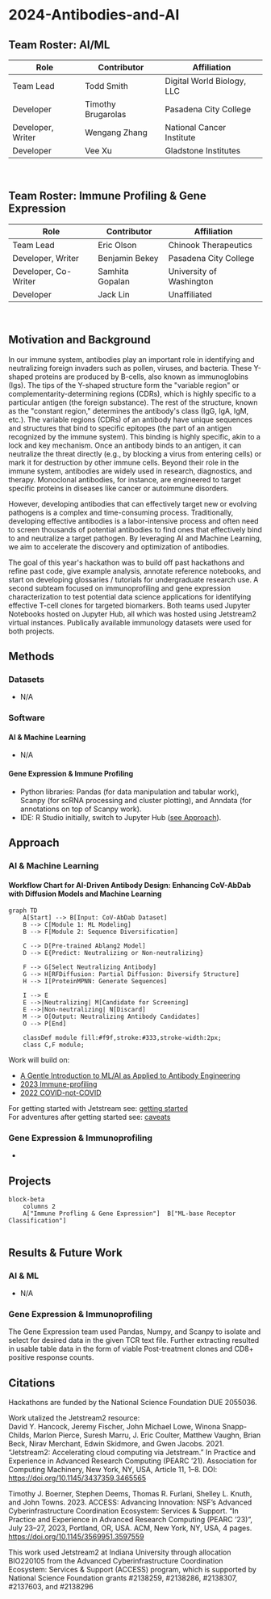 # 2024-Antibodies-and-AI

## Team Roster: AI/ML
|Role|Contributor|Affiliation|
|----------|----------|----------|
|Team Lead|Todd Smith|Digital World Biology, LLC|
|Developer|Timothy Brugarolas|Pasadena City College|
|Developer, Writer|Wengang Zhang|National Cancer Institute|
|Developer|Vee Xu|Gladstone Institutes|

<br>

## Team Roster: Immune Profiling & Gene Expression
|Role|Contributor|Affiliation|
|----------|----------|----------|
|Team Lead|Eric Olson|Chinook Therapeutics|
|Developer, Writer|Benjamin Bekey|Pasadena City College|
|Developer, Co-Writer|Samhita Gopalan|University of Washington|
|Developer|Jack Lin|Unaffiliated|

<br>

## Motivation and Background
In our immune system, antibodies play an important role in identifying and neutralizing foreign invaders such as pollen, viruses, and bacteria. These Y-shaped proteins are produced by B-cells, also known as immunoglobins (Igs). The tips of the Y-shaped structure form the "variable region" or complementarity-determining regions (CDRs), which is highly specific to a particular antigen (the foreign substance). The rest of the structure, known as the "constant region," determines the antibody's class (IgG, IgA, IgM, etc.). The variable regions (CDRs) of an antibody have unique sequences and structures that bind to specific epitopes (the part of an antigen recognized by the immune system). This binding is highly specific, akin to a lock and key mechanism. Once an antibody binds to an antigen, it can neutralize the threat directly (e.g., by blocking a virus from entering cells) or mark it for destruction by other immune cells. Beyond their role in the immune system, antibodies are widely used in research, diagnostics, and therapy. Monoclonal antibodies, for instance, are engineered to target specific proteins in diseases like cancer or autoimmune disorders. 

However, developing antibodies that can effectively target new or evolving pathogens is a complex and time-consuming process. Traditionally, developing effective antibodies is a labor-intensive process and often need to screen thousands of potential antibodies to find ones that effectively bind to and neutralize a target pathogen. By leveraging AI and Machine Learning, we aim to accelerate the discovery and optimization of antibodies. 

The goal of this year's hackathon was to build off past hackathons and refine past code, give example analysis, annotate reference notebooks, and start on developing glossaries / tutorials for undergraduate research use. A second subteam focused on immunoprofiling and gene expression characterization to test potential data science applications for identifying effective T-cell clones for targeted biomarkers. Both teams used Jupyter Notebooks hosted on Jupyter Hub, all which was hosted using Jetstream2 virtual instances. Publically available immunology datasets were used for both projects. 

## Methods
### Datasets
* N/A
### Software
#### AI & Machine Learning
* N/A
#### Gene Expression & Immune Profiling
* Python libraries: Pandas (for data manipulation and tabular work), Scanpy (for scRNA processing and cluster plotting), and Anndata (for annotations on top of Scanpy work).
* IDE: R Studio initially, switch to Jupyter Hub ([see Approach](#gene_approach)).

## Approach
### AI & Machine Learning
#### Workflow Chart for AI-Driven Antibody Design: Enhancing CoV-AbDab with Diffusion Models and Machine Learning

```mermaid
graph TD
    A[Start] --> B[Input: CoV-AbDab Dataset]
    B --> C[Module 1: ML Modeling]
    B --> F[Module 2: Sequence Diversification]
    
    C --> D[Pre-trained Ablang2 Model]
    D --> E{Predict: Neutralizing or Non-neutralizing}
    
    F --> G[Select Neutralizing Antibody]
    G --> H[RFDiffusion: Partial Diffusion: Diversify Structure]
    H --> I[ProteinMPNN: Generate Sequences]
    
    I --> E
    E -->|Neutralizing| M[Candidate for Screening]
    E -->|Non-neutralizing| N[Discard]
    M --> O[Output: Neutralizing Antibody Candidates]
    O --> P[End]

    classDef module fill:#f9f,stroke:#333,stroke-width:2px;
    class C,F module;
```

Work will build on:
- [A Gentle Introduction to ML/AI as Applied to Antibody Engineering](https://github.com/NCBI-Codeathons/mlxai-2024-team-smith)
- [2023 Immune-profiling](https://github.com/AntibodyEngineers/2023-immune-profiling)
- [2022 COVID-not-COVID](https://github.com/AntibodyEngineers/2022-covid-not-covid)

For getting started with Jetstream see: [getting started](/getting-started.md)  
For adventures after getting started see: [caveats](/caveats.md)  

<a name="gene_approach"></a>
### Gene Expression & Immunoprofiling
* 
## Projects
```mermaid
block-beta
    columns 2
    A["Immune Profling & Gene Expression"]  B["ML-base Receptor Classification"]
 
```
## Results & Future Work
### AI & ML
* N/A
### Gene Expression & Immunoprofiling
The Gene Expression team used Pandas, Numpy, and Scanpy to isolate and select for desired data in the given TCR text file. Further extracting resulted in usable table data in the form of viable Post-treatment clones and CD8+ positive response counts. 
  
## Citations
Hackathons are funded by the National Science Foundation DUE 2055036.

Work utalized the Jetstream2 resource:  
David Y. Hancock, Jeremy Fischer, John Michael Lowe, Winona Snapp-Childs, Marlon Pierce, Suresh Marru, J. Eric Coulter, Matthew Vaughn, Brian Beck, Nirav Merchant, Edwin Skidmore, and Gwen Jacobs. 2021. “Jetstream2: Accelerating cloud computing via Jetstream.” In Practice and Experience in Advanced Research Computing (PEARC ’21). Association for Computing Machinery, New York, NY, USA, Article 11, 1–8. DOI: https://doi.org/10.1145/3437359.3465565

Timothy J. Boerner, Stephen Deems, Thomas R. Furlani, Shelley L. Knuth, and John Towns. 2023. ACCESS: Advancing Innovation: NSF’s Advanced Cyberinfrastructure Coordination Ecosystem: Services & Support. “In Practice and Experience in Advanced Research Computing (PEARC ’23)”, July 23–27, 2023, Portland, OR, USA. ACM, New York, NY, USA, 4 pages. https://doi.org/10.1145/3569951.3597559

This work used Jetstream2 at Indiana University through allocation BIO220105 from the Advanced Cyberinfrastructure Coordination Ecosystem: Services & Support (ACCESS) program, which is supported by National Science Foundation grants #2138259, #2138286, #2138307, #2137603, and #2138296
